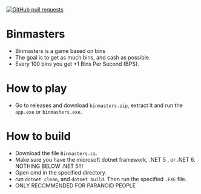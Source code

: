<a href="https://github.com/Java8-OnTop/binmasters-game/pulls">
  <img alt="GitHub pull requests" src="https://img.shields.io/github/issues-pr/anuraghazra/github-readme-stats?color=0088ff" />
</a>

# Binmasters
 - Binmasters is a game based on bins
 - The goal is to get as much bins, and cash as possible.
 - Every 100 bins you get +1 Bins Per Second (BPS).
 
# How to play
 - Go to releases and download `binmasters.zip`, extract it and run the `app.exe` or `binmasters.exe`.

# How to build
 - Download the file `Binmasters.cs`.
 - Make sure you have the microsoft dotnet framework, .NET 5 , or .NET 6. NOTHING BELOW .NET 5!!!
 - Open cmd in the specified directory.
 - run `dotnet clean`, and `dotnet build`. Then run the specified `.EXE` file.
 - ONLY RECOMMENDED FOR PARANOID PEOPLE

